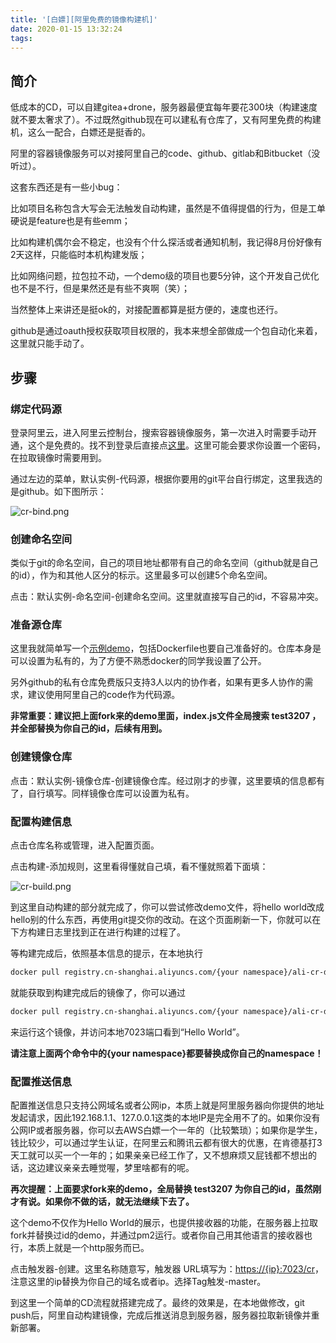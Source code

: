 ```yaml
---
title: '[白嫖][阿里免费的镜像构建机]'
date: 2020-01-15 13:32:24
tags:
---
```

## 简介

低成本的CD，可以自建gitea+drone，服务器最便宜每年要花300块（构建速度就不要太奢求了）。不过既然github现在可以建私有仓库了，又有阿里免费的构建机，这么一配合，白嫖还是挺香的。

阿里的容器镜像服务可以对接阿里自己的code、github、gitlab和Bitbucket（没听过）。

这套东西还是有一些小bug：

比如项目名称包含大写会无法触发自动构建，虽然是不值得提倡的行为，但是工单硬说是feature也是有些emm；

比如构建机偶尔会不稳定，也没有个什么探活或者通知机制，我记得8月份好像有2天这样，只能临时本机构建发版；

比如网络问题，拉包拉不动，一个demo级的项目也要5分钟，这个开发自己优化也不是不行，但是果然还是有些不爽啊（笑）；

当然整体上来讲还是挺ok的，对接配置都算是挺方便的，速度也还行。

github是通过oauth授权获取项目权限的，我本来想全部做成一个包自动化来着，这里就只能手动了。

## 步骤

### 绑定代码源

登录阿里云，进入阿里云控制台，搜索容器镜像服务，第一次进入时需要手动开通，这个是免费的。找不到登录后直接点[这里](https://cr.console.aliyun.com/)。这里可能会要求你设置一个密码，在拉取镜像时需要用到。

通过左边的菜单，默认实例-代码源，根据你要用的git平台自行绑定，这里我选的是github。如下图所示：

![cr-bind.png](/images/cr-bind.png)

### 创建命名空间

类似于git的命名空间，自己的项目地址都带有自己的命名空间（github就是自己的id），作为和其他人区分的标示。这里最多可以创建5个命名空间。

点击：默认实例-命名空间-创建命名空间。这里就直接写自己的id，不容易冲突。

### 准备源仓库

这里我就简单写一个[示例demo](https://github.com/test3207/ali-cr-demo)，包括Dockerfile也要自己准备好的。仓库本身是可以设置为私有的，为了方便不熟悉docker的同学我设置了公开。

另外github的私有仓库免费版只支持3人以内的协作者，如果有更多人协作的需求，建议使用阿里自己的code作为代码源。

**非常重要：建议把上面fork来的demo里面，index.js文件全局搜索 test3207 ，并全部替换为你自己的id，后续有用到。**

### 创建镜像仓库

点击：默认实例-镜像仓库-创建镜像仓库。经过刚才的步骤，这里要填的信息都有了，自行填写。同样镜像仓库可以设置为私有。

### 配置构建信息

点击仓库名称或管理，进入配置页面。

点击构建-添加规则，这里看得懂就自己填，看不懂就照着下面填：

![cr-build.png](/images/cr-build.png)

到这里自动构建的部分就完成了，你可以尝试修改demo文件，将hello world改成hello别的什么东西，再使用git提交你的改动。在这个页面刷新一下，你就可以在下方构建日志里找到正在进行构建的过程了。

等构建完成后，依照基本信息的提示，在本地执行

```bash
docker pull registry.cn-shanghai.aliyuncs.com/{your namespace}/ali-cr-demo:master
```

就能获取到构建完成后的镜像了，你可以通过

```bash
docker pull registry.cn-shanghai.aliyuncs.com/{your namespace}/ali-cr-demo:master && docker run --name ali-cr-demo -p 7023:7023 --restart always -d registry.cn-shanghai.aliyuncs.com/{your namespace}/ali-cr-demo:master
```

来运行这个镜像，并访问本地7023端口看到“Hello World”。

**请注意上面两个命令中的{your namespace}都要替换成你自己的namespace！**

### 配置推送信息

配置推送信息只支持公网域名或者公网ip，本质上就是阿里服务器向你提供的地址发起请求，因此192.168.1.1、127.0.0.1这类的本地IP是完全用不了的。如果你没有公网IP或者服务器，你可以去AWS白嫖一个一年的（比较繁琐）；如果你是学生，钱比较少，可以通过学生认证，在阿里云和腾讯云都有很大的优惠，在肯德基打3天工就可以买一个一年的；如果亲亲已经工作了，又不想麻烦又屁钱都不想出的话，这边建议亲亲去睡觉喔，梦里啥都有的呢。

**再次提醒：上面要求fork来的demo，全局替换 test3207 为你自己的id，虽然刚才有说。如果你不做的话，就无法继续下去了。**

这个demo不仅作为Hello World的展示，也提供接收器的功能，在服务器上拉取fork并替换过id的demo，并通过pm2运行。或者你自己用其他语言的接收器也行，本质上就是一个http服务而已。

点击触发器-创建。这里名称随意写，触发器 URL填写为：<https://{ip}:7023/cr>，注意这里的ip替换为你自己的域名或者ip。选择Tag触发-master。

到这里一个简单的CD流程就搭建完成了。最终的效果是，在本地做修改，git push后，阿里自动构建镜像，完成后推送消息到服务器，服务器拉取新镜像并重新部署。
